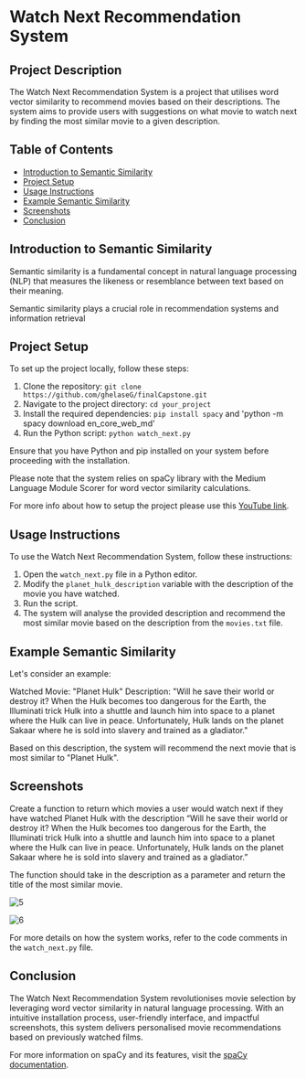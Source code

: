 # Watch Next Recommendation System

## Project Description

The Watch Next Recommendation System is a project that utilises word vector similarity to recommend movies based on their descriptions. The system aims to provide users with suggestions on what movie to watch next by finding the most similar movie to a given description.

## Table of Contents

- [Introduction to Semantic Similarity](#introd)
- [Project Setup](#proj)
- [Usage Instructions](#usage)
- [Example Semantic Similarity](#example)
- [Screenshots](#screen)
- [Conclusion](#conc)

<a name="introd"></a>
## Introduction to Semantic Similarity

Semantic similarity is a fundamental concept in natural language processing (NLP) that measures the likeness or resemblance between text based on their meaning. 

Semantic similarity plays a crucial role in recommendation systems and information retrieval

<a name="proj"></a>
## Project Setup

To set up the project locally, follow these steps:

1. Clone the repository: `git clone https://github.com/ghelaseG/finalCapstone.git`
2. Navigate to the project directory: `cd your_project`
3. Install the required dependencies: `pip install spacy` and 'python -m spacy download en_core_web_md'
4. Run the Python script: `python watch_next.py`

Ensure that you have Python and pip installed on your system before proceeding with the installation.

Please note that the system relies on spaCy library with the Medium Language Module Scorer for word vector similarity calculations.

For more info about how to setup the project please use this [YouTube link](https://www.youtube.com/watch?v=q9wc7hUrW8U).

<a name="usage"></a>
## Usage Instructions

To use the Watch Next Recommendation System, follow these instructions:
1. Open the `watch_next.py` file in a Python editor.
2. Modify the `planet_hulk_description` variable with the description of the movie you have watched.
3. Run the script.
4. The system will analyse the provided description and recommend the most similar movie based on the description from the `movies.txt` file.

<a name="example"></a>
## Example Semantic Similarity

Let's consider an example:

Watched Movie: "Planet Hulk"
Description: "Will he save their world or destroy it? When the Hulk becomes too dangerous for the Earth, the Illuminati trick Hulk into a shuttle and launch him into space to a planet where the Hulk can live in peace. Unfortunately, Hulk lands on the planet Sakaar where he is sold into slavery and trained as a gladiator."

Based on this description, the system will recommend the next movie that is most similar to "Planet Hulk".

<a name="screen"></a>
## Screenshots

Create a function to return which movies a user would watch next if they have watched Planet Hulk with the description “Will he save
their world or destroy it? When the Hulk becomes too dangerous for the Earth, the Illuminati trick Hulk into a shuttle and launch him into space to a
planet where the Hulk can live in peace. Unfortunately, Hulk lands on the planet Sakaar where he is sold into slavery and trained as a gladiator.”

The function should take in the description as a parameter and return the title of the most similar movie.

![5](https://github.com/ghelaseG/finalCapstone/assets/96828940/0abb1763-534e-44a4-bf3a-88a8393b0b3b)

![6](https://github.com/ghelaseG/finalCapstone/assets/96828940/227aa38e-882e-4496-b9ea-e48b1043633a)


For more details on how the system works, refer to the code comments in the `watch_next.py` file.

<a name="conc"></a>
## Conclusion

The Watch Next Recommendation System revolutionises movie selection by leveraging word vector similarity in natural language processing. With an intuitive installation process, user-friendly interface, and impactful screenshots, this system delivers personalised movie recommendations based on previously watched films.

For more information on spaCy and its features, visit the [spaCy documentation](https://spacy.io/).
